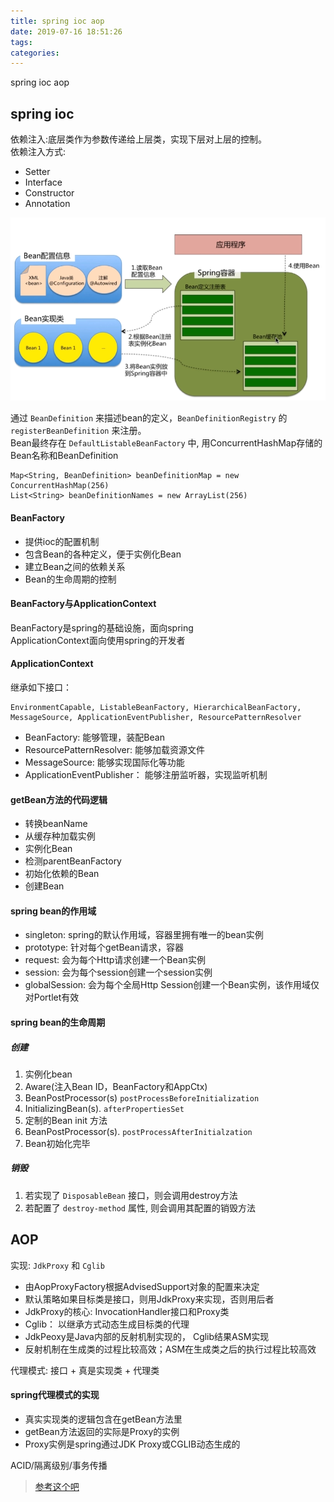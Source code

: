 ```yaml
---
title: spring ioc aop
date: 2019-07-16 18:51:26
tags:
categories:
---
```


spring ioc aop

<!-- more -->

spring ioc
---

依赖注入:底层类作为参数传递给上层类，实现下层对上层的控制。  
依赖注入方式:
- Setter
- Interface
- Constructor
- Annotation

![](/images/spring-ioc.png)

通过 `BeanDefinition` 来描述bean的定义，`BeanDefinitionRegistry` 的`registerBeanDefinition` 来注册。  
Bean最终存在 `DefaultListableBeanFactory` 中, 用ConcurrentHashMap存储的Bean名称和BeanDefinition

```
Map<String, BeanDefinition> beanDefinitionMap = new ConcurrentHashMap(256)
List<String> beanDefinitionNames = new ArrayList(256)
```

#### BeanFactory
- 提供ioc的配置机制
- 包含Bean的各种定义，便于实例化Bean
- 建立Bean之间的依赖关系
- Bean的生命周期的控制

#### BeanFactory与ApplicationContext
BeanFactory是spring的基础设施，面向spring  
ApplicationContext面向使用spring的开发者  

#### ApplicationContext

继承如下接口：
```
EnvironmentCapable, ListableBeanFactory, HierarchicalBeanFactory, MessageSource, ApplicationEventPublisher, ResourcePatternResolver
```
- BeanFactory: 能够管理，装配Bean
- ResourcePatternResolver: 能够加载资源文件
- MessageSource: 能够实现国际化等功能
- ApplicationEventPublisher： 能够注册监听器，实现监听机制

#### getBean方法的代码逻辑
- 转换beanName
- 从缓存种加载实例
- 实例化Bean
- 检测parentBeanFactory
- 初始化依赖的Bean
- 创建Bean

#### spring bean的作用域
- singleton: spring的默认作用域，容器里拥有唯一的bean实例
- prototype: 针对每个getBean请求，容器
- request: 会为每个Http请求创建一个Bean实例
- session: 会为每个session创建一个session实例
- globalSession: 会为每个全局Http Session创建一个Bean实例，该作用域仅对Portlet有效

#### spring bean的生命周期

##### 创建
1. 实例化bean
2. Aware(注入Bean ID，BeanFactory和AppCtx)
3. BeanPostProcessor(s) `postProcessBeforeInitialization`
4. InitializingBean(s). `afterPropertiesSet`
5. 定制的Bean init 方法
6. BeanPostProcessor(s). `postProcessAfterInitialzation`
7. Bean初始化完毕

##### 销毁
1. 若实现了 `DisposableBean` 接口，则会调用destroy方法
2. 若配置了 `destroy-method` 属性, 则会调用其配置的销毁方法

AOP
---

实现: `JdkProxy` 和 `Cglib`
- 由AopProxyFactory根据AdvisedSupport对象的配置来决定
- 默认策略如果目标类是接口，则用JdkProxy来实现，否则用后者
- JdkProxy的核心: InvocationHandler接口和Proxy类
- Cglib： 以继承方式动态生成目标类的代理
- JdkPeoxy是Java内部的反射机制实现的， Cglib结果ASM实现
- 反射机制在生成类的过程比较高效；ASM在生成类之后的执行过程比较高效

代理模式: 接口 + 真是实现类 + 代理类

#### spring代理模式的实现
- 真实实现类的逻辑包含在getBean方法里
- getBean方法返回的实际是Proxy的实例
- Proxy实例是spring通过JDK Proxy或CGLIB动态生成的

ACID/隔离级别/事务传播
> [参考这个吧](https://www.cnblogs.com/ooo0/p/11029658.html)